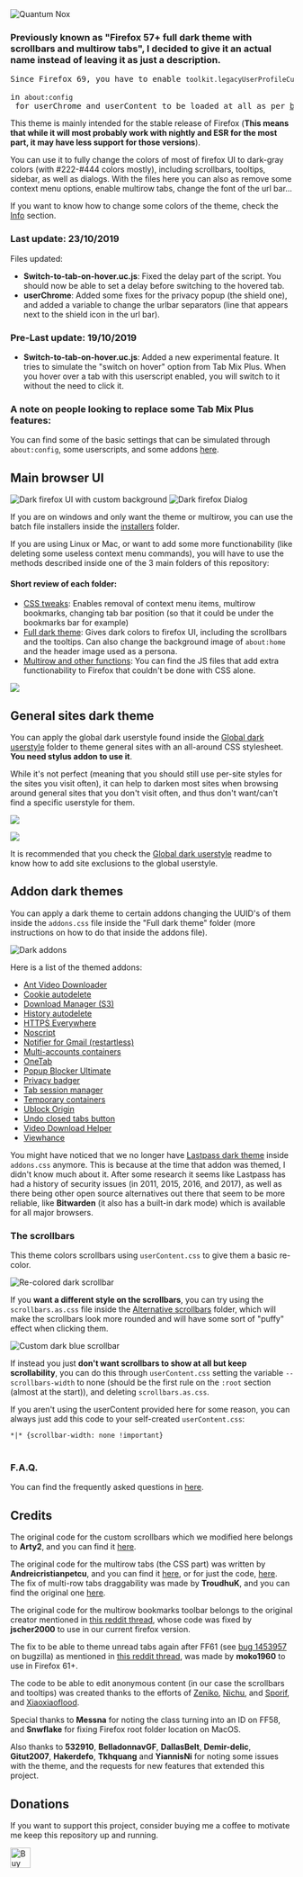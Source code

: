 <img src="https://i.imgur.com/F7qziom.png" title="Quantum Nox"/>

<h3>Previously known as "Firefox 57+ full dark theme with scrollbars and multirow tabs", I decided to give it an actual name instead of leaving it as just a description.</h3>
<pre>Since Firefox 69, you have to enable <code>toolkit.legacyUserProfileCustomizations.stylesheets</code> 
in <code>about:config</code> for userChrome and userContent to be loaded at all as per <a href="https://bugzilla.mozilla.org/show_bug.cgi?id=1541233#c35">bug #1541233</a>.</pre>

<p>This theme is mainly intended for the stable release of Firefox (<b>This means that while it will most probably work with nightly and ESR for the most part, it may have less support for those versions</b>).</p>
<p>You can use it to fully change the colors of most of firefox UI to dark-gray colors (with #222-#444 colors mostly), including scrollbars, tooltips, sidebar, as well as dialogs. With the files here you can also as remove some context menu options, enable multirow tabs, change the font of the url bar...</p>

<p>If you want to know how to change some colors of the theme, check the <a href="https://github.com/Izheil/Quantum-Nox-Firefox-Dark-Full-Theme/tree/master/Info#Editting CSS files">Info</a> section.</p>

<h3>Last update: <b>23/10/2019</b></h3>
<p>Files updated:</p>
<ul>
	<li><b>Switch-to-tab-on-hover.uc.js</b>: Fixed the delay part of the script. You should now be able to set a delay before switching to the hovered tab.</li>
	<li><b>userChrome</b>: Added some fixes for the privacy popup (the shield one), and added a variable to change the urlbar separators (line that appears next to the shield icon in the url bar).</li>
</ul>
<h3>Pre-Last update: <b>19/10/2019</b></h3>
<ul>
	<li><b>Switch-to-tab-on-hover.uc.js</b>: Added a new experimental feature. It tries to simulate the "switch on hover" option from Tab Mix Plus. When you hover over a tab with this userscript enabled, you will switch to it without the need to click it.</li>
</ul>

<h3>A note on people looking to replace some Tab Mix Plus features:</h3>
<p>You can find some of the basic settings that can be simulated through <code>about:config</code>, some userscripts, and some addons <a href="https://github.com/Izheil/Quantum-Nox-Firefox-Dark-Full-Theme/tree/master/Info#Replacing-some-Tab-Mix-Plus-features">here</a>.</p>

<h2>Main browser UI</h2>
<img src="https://i.imgur.com/zNKhEV6.png" title="Dark firefox UI with custom background" />
<img src="https://i.imgur.com/q8MhDSX.png" title="Dark firefox Dialog" />

<p>If you are on windows and only want the theme or multirow, you can use the batch file installers inside the <a href="https://github.com/Izheil/Quantum-Nox-Firefox-Dark-Full-Theme/tree/master/Installers">installers</a> folder.</p> 

<p>If you are using Linux or Mac, or want to add some more functionability (like deleting some useless context menu commands), you will have to use the methods described inside one of the 3 main folders of this repository:</p>

<h4>Short review of each folder:</h4>
<ul>
  <li><a href="https://github.com/Izheil/Quantum-Nox-Firefox-Dark-Full-Theme/tree/master/CSS%20tweaks">CSS tweaks</a>: Enables removal of context menu items, multirow bookmarks, changing tab bar position (so that it could be under the bookmarks bar for example)</li>
  <li><a href="https://github.com/Izheil/Quantum-Nox-Firefox-Dark-Full-Theme/tree/master/Full%20dark%20theme">Full dark theme</a>: Gives dark colors to firefox UI, including the scrollbars and the tooltips. Can also change the background image of <code>about:home</code> and the header image used as a persona.</li>
  <li><a href="https://github.com/Izheil/Quantum-Nox-Firefox-Dark-Full-Theme/tree/master/Multirow%20and%20other%20functions">Multirow and other functions</a>: You can find the JS files that add extra functionability to Firefox that couldn't be done with CSS alone.</li>
</ul>

<img src="https://i.imgur.com/OhKiBCI.png">

<h2>General sites dark theme</h2>
<p>You can apply the global dark userstyle found inside the <a href="https://github.com/Izheil/Quantum-Nox-Firefox-Dark-Full-Theme/tree/master/Global%20dark%20userstyle">Global dark userstyle</a> folder to theme general sites with an all-around CSS stylesheet. <b>You need stylus addon to use it</b>.</p>

<p>While it's not perfect (meaning that you should still use per-site styles for the sites you visit often), it can help to darken most sites when browsing around general sites that you don't visit often, and thus don't want/can't find a specific userstyle for them.</p>
<img src="https://i.imgur.com/o94dio6.png">

<a href="https://raw.githubusercontent.com/Izheil/Quantum-Nox-Firefox-Dark-Full-Theme/master/Global%20dark%20userstyle/Quantum%20Nox%20-%20Global%20dark%20style.user.css"><img src="https://img.shields.io/badge/Install%20directly%20with-Stylus-00adad.svg"></a>

<p>It is recommended that you check the <a href="https://github.com/Izheil/Quantum-Nox-Firefox-Dark-Full-Theme/tree/master/Global%20dark%20userstyle">Global dark userstyle</a> readme to know how to add site exclusions to the global userstyle.</p>

<h2>Addon dark themes</h2>
<p>You can apply a dark theme to certain addons changing the UUID's of them inside the <code>addons.css</code> file inside the "Full dark theme" folder (more instructions on how to do that inside the addons file).</p>
<img src="https://i.imgur.com/bEleqP7.png" title="Dark addons" />
<p>Here is a list of the themed addons:</p>
<ul>
	<li><a href="https://addons.mozilla.org/es/firefox/addon/video-downloader-player/">Ant Video Downloader</a></li>
	<li><a href="https://addons.mozilla.org/es/firefox/addon/cookie-autodelete/">Cookie autodelete</a></li>
	<li><a href="https://addons.mozilla.org/es/firefox/addon/s3download-statusbar/">Download Manager (S3)</a></li>
	<li><a href="https://addons.mozilla.org/es/firefox/addon/history-autodelete/">History autodelete</a></li>
	<li><a href="https://addons.mozilla.org/es/firefox/addon/https-everywhere/">HTTPS Everywhere</a></li>
	<li><a href="https://addons.mozilla.org/es/firefox/addon/noscript/">Noscript</a></li>
	<li><a href="https://addons.mozilla.org/en-US/firefox/addon/gmail-notifier-restartless/">Notifier for Gmail (restartless)</a></li>
	<li><a href="https://addons.mozilla.org/es/firefox/addon/multi-account-containers/">Multi-accounts containers</a></li>
	<li><a href="https://addons.mozilla.org/es/firefox/addon/onetab/">OneTab</a></li>
	<li><a href="https://addons.mozilla.org/en-US/firefox/addon/popup-blocker-ultimate/">Popup Blocker Ultimate</a></li>
	<li><a href="https://addons.mozilla.org/es/firefox/addon/privacy-badger17/">Privacy badger</a></li>
	<li><a href="https://addons.mozilla.org/es/firefox/addon/tab-session-manager/">Tab session manager</a></li>
	<li><a href="https://addons.mozilla.org/es/firefox/addon/temporary-containers/">Temporary containers</a></li>
	<li><a href="https://addons.mozilla.org/es/firefox/addon/ublock-origin/">Ublock Origin</a></li>
	<li><a href="https://addons.mozilla.org/es/firefox/addon/undo-closed-tabs-revived/">Undo closed tabs button</a></li>
	<li><a href="https://addons.mozilla.org/es/firefox/addon/video-downloadhelper/">Video Download Helper</a></li> 
	<li><a href="https://addons.mozilla.org/es/firefox/addon/viewhance/">Viewhance</a></li>
</ul>

<p>You might have noticed that we no longer have <a href="https://gist.github.com/Izheil/49db523ee66d88995401bb6844605763">Lastpass dark theme</a> inside <code>addons.css</code> anymore. This is because at the time that addon was themed, I didn't know much about it. After some research it seems like Lastpass has had a history of security issues (in 2011, 2015, 2016, and 2017), as well as there being other open source alternatives out there that seem to be more reliable, like <b>Bitwarden</b> (it also has a built-in dark mode) which is available for all major browsers.</p>

<h3>The scrollbars</h3>

<p>This theme colors scrollbars using <code>userContent.css</code> to give them a basic re-color.</p> 
<img src="https://i.imgur.com/hqwoq9n.png" title="Re-colored dark scrollbar" />

<p>If you <b>want a different style on the scrollbars</b>, you can try using the <code>scrollbars.as.css</code> file inside the <a href="https://github.com/Izheil/Quantum-Nox-Firefox-Dark-Full-Theme/tree/master/Full%20dark%20theme/Alternative%20scrollbars%20%26%20tooltips/Alternative%20scrollbars">Alternative scrollbars</a> folder, which will make the scrollbars look more rounded and will have some sort of "puffy" effect when clicking them.</p>
<img src="https://i.imgur.com/sOHN1ds.gif" title="Custom dark blue scrollbar" />

<p>If instead you just <b>don't want scrollbars to show at all but keep scrollability</b>, you can do this through <code>userContent.css</code> setting the variable <code>--scrollbars-width</code> to none (should be the first rule on the <code>:root</code> section (almost at the start)), and deleting <code>scrollbars.as.css</code>.</p>
<p>If you aren't using the userContent provided here for some reason, you can always just add this code to your self-created <code>userContent.css</code>:</p><code>*|* {scrollbar-width: none !important}</code>
<br /><br />

<h3>F.A.Q.</h3>
<p>You can find the frequently asked questions in <a href="https://github.com/Izheil/Quantum-Nox-Firefox-Dark-Full-Theme/tree/master/Info#Frequently-asked-questions">here</a>.</p>

<h2>Credits</h2>
<p>The original code for the custom scrollbars which we modified here belongs to <b>Arty2</b>, and you can find it <a href="https://gist.github.com/Arty2/fdf19aea2c601032410516f059d58eb1">here</a>.
<p>The original code for the multirow tabs (the CSS part) was written by <b>Andreicristianpetcu</b>, and you can find it <a href="https://discourse.mozilla.org/t/tabs-in-two-or-more-rows-like-tabmixpro-in-quantum/21657/2">here</a>, or for just the code, <a href="https://github.com/andreicristianpetcu/UserChrome-Tweaks/blob/09fa38a304af88b685f4086bc8ea9997dd7db0fd/tabs/multi_row_tabs_firefox_v57.css">here</a>. The fix of multi-row tabs draggability was made by <b>TroudhuK</b>, and you can find the original one <a href="https://github.com/TroudhuK/userChrome.js/blob/patch-1/Firefox-57/Mehrzeilige-Tableiste/MultiRowTabLiteforFx.uc.js">here</a>.</p>
<p>The original code for the multirow bookmarks toolbar belongs to the original creator mentioned in <a href="https://www.reddit.com/r/firefox/comments/75wya9/multiple_row_bookmark_toolbar_for_firefox_5758/">this reddit thread</a>, whose code was fixed by <b>jscher2000</b> to use in our current firefox version.</p>
<p>The fix to be able to theme unread tabs again after FF61 (see <a href="https://bugzilla.mozilla.org/show_bug.cgi?format=default&id=1453957">bug 1453957</a> on bugzilla) as mentioned in <a href="https://www.reddit.com/r/FirefoxCSS/comments/8yruy8/tabbrowsertabunread_backgroundimage/">this reddit thread</a>, was made by <b>moko1960</b> to use in Firefox 61+.</p>
<p>The code to be able to edit anonymous content (in our case the scrollbars and tooltips) was created thanks to the efforts of <a href="http://mozilla.zeniko.ch/userchrome.js.html">Zeniko</a>, <a href="https://github.com/nuchi/firefox-quantum-userchromejs">Nichu</a>, and <a href="https://github.com/Sporif/firefox-quantum-userchromejs">Sporif</a>, and <a href="https://github.com/xiaoxiaoflood/firefox-scripts">Xiaoxiaoflood</a>.
<p>Special thanks to <b>Messna</b> for noting the class turning into an ID on FF58, and <b>Snwflake</b> for fixing Firefox root folder location on MacOS.</p>
<p>Also thanks to <b>532910</b>, <b>BelladonnavGF</b>, <b>DallasBelt</b>, <b>Demir-delic</b>, <b>Gitut2007</b>, <b>Hakerdefo</b>, <b>Tkhquang</b> and <b>YiannisNi</b> for noting some issues with the theme, and the requests for new features that extended this project.</p>

<h2>Donations</h2>
<p>If you want to support this project, consider buying me a coffee to motivate me keep this repository up and running.</p>
​
<a href='https://ko-fi.com/K3K4TQ97' target='_blank'><img height='36' style='border:0px;height:36px;' src='https://az743702.vo.msecnd.net/cdn/kofi2.png?v=2' border='0' alt='Buy Me a Coffee at ko-fi.com' /></a>
